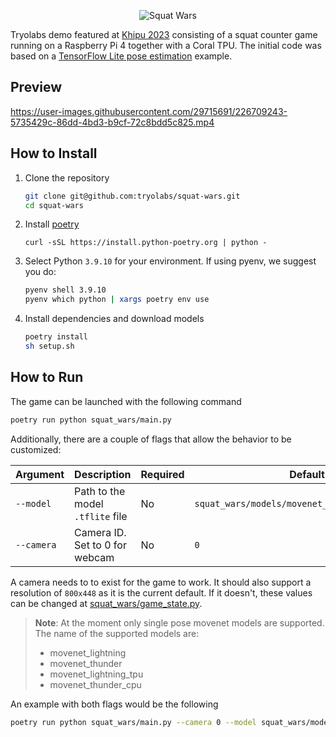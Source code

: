 <p align="center">
  <img alt="Squat Wars" src="https://user-images.githubusercontent.com/29715691/225422820-c305c46a-2432-4f2b-a504-3c94eb516637.png">
</p>

Tryolabs demo featured at [Khipu 2023](https://khipu.ai/) consisting of a squat counter game running on a Raspberry Pi 4 together with a Coral TPU. The initial code was based on a [TensorFlow Lite pose estimation](https://github.com/tensorflow/examples/tree/master/lite/examples/pose_estimation/raspberry_pi) example.

## Preview

https://user-images.githubusercontent.com/29715691/226709243-5735429c-86dd-4bd3-b9cf-72c8bdd5c825.mp4

## How to Install

1. Clone the repository

   ```bash
   git clone git@github.com:tryolabs/squat-wars.git
   cd squat-wars
   ```

2. Install [poetry](https://python-poetry.org/docs/#installing-with-the-official-installer)

   ```
   curl -sSL https://install.python-poetry.org | python -
   ```

3. Select Python `3.9.10` for your environment. If using pyenv, we suggest you do:
   ```bash
   pyenv shell 3.9.10
   pyenv which python | xargs poetry env use
   ```
4. Install dependencies and download models
   ```bash
   poetry install
   sh setup.sh
   ```

## How to Run

The game can be launched with the following command

```bash
poetry run python squat_wars/main.py
```

Additionally, there are a couple of flags that allow the behavior to be customized:

| Argument   | Description                      | Required | Default                                        |
| ---------- | -------------------------------- | -------- | ---------------------------------------------- |
| `--model`  | Path to the model `.tflite` file | No       | `squat_wars/models/movenet_thunder_tpu.tflite` |
| `--camera` | Camera ID. Set to 0 for webcam   | No       | `0`                                            |

A camera needs to to exist for the game to work. It should also support a resolution of `800x448` as it is the current default. If it doesn't, these values can be changed at [squat_wars/game_state.py](squat_wars/game_state.py).

> **Note**: At the moment only single pose movenet models are supported. The name of the supported models are:
>
> - movenet_lightning
> - movenet_thunder
> - movenet_lightning_tpu
> - movenet_thunder_cpu

An example with both flags would be the following

```bash
poetry run python squat_wars/main.py --camera 0 --model squat_wars/models/movenet_lightning.tflite
```
